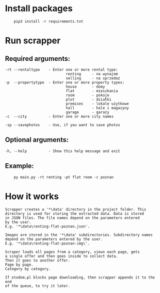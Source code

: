 # Install packages
```console
    pip3 install -r requirements.txt
```
# Run scrapper
    
## Required arguments:
  
    -rt --rentaltype    - Enter one or more rental type:
                                renting     - na wynajem
                                selling     - na sprzedaż
    -p  --propertytype  - Enter one or more property types: 
                                house       - domy
                                flat        - mieszkania
                                room        - pokoje
                                plot        - działki
                                premises    - lokale użytkowe
                                hall        - hale i magazyny
                                garage      - garaży
    -c  --city          - Enter one or more city names

    -sp --savephotos    - Use, if you want to save photos
    
## Optional arguments:

    -h, --help          - Show this help message and exit

## Example: 
```console
    py main.py -rt renting -pt flat room -c poznan
```
# How it works

    Scrapper creates a '*\data' directory in the project folder. This 
    directory is used for storing the extracted data. Data is stored 
    in JSON files. The file names depend on the parameters entered 
    by the user. 
    E.g. '*\data\renting-flat-poznan.json'.

    Images are stored in the '*\data' subdirectories. Subdirectory names
    depend on the parameters entered by the user.
    E.g. '*\data\renting-flat-poznan-img\'.

    Scraper loads all pages from a category, views each page, gets 
    a single offer and then goes inside to collect data. 
    Then it goes to another offer.
    Page by page.
    Category by category.

    If otodom.pl blocks page downloading, then scrapper appends it to the end 
    of the queue, to try it later.

